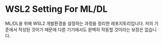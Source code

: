 # WSL2 Setting For ML/DL

ML/DL을 위해 WSL2 개발환경을 설정하는 과정을 정리한 레포지토리입니다. 저의 기준에서 작성된 것이기 때문에 다른 기기에서도 완벽히 작동할 것이라는 보장은 없습니다.

